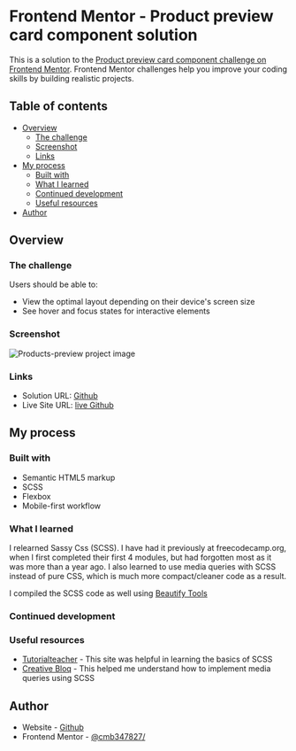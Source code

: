# Frontend Mentor - Product preview card component solution

This is a solution to the [Product preview card component challenge on Frontend Mentor](https://www.frontendmentor.io/challenges/product-preview-card-component-GO7UmttRfa). Frontend Mentor challenges help you improve your coding skills by building realistic projects. 

## Table of contents

- [Overview](#overview)
  - [The challenge](#the-challenge)
  - [Screenshot](#screenshot)
  - [Links](#links)
- [My process](#my-process)
  - [Built with](#built-with)
  - [What I learned](#what-i-learned)
  - [Continued development](#continued-development)
  - [Useful resources](#useful-resources)
- [Author](#author)




## Overview

### The challenge

Users should be able to:

- View the optimal layout depending on their device's screen size
- See hover and focus states for interactive elements

### Screenshot

![Products-preview project image](https://i.postimg.cc/3RVw6h28/products-preview.png 'Desktop Preview')


### Links

- Solution URL: [Github](https://github.com/cmb347827/products-preview.github.io)
- Live Site URL: [live Github](https://cmb347827.github.io/products-preview.github.io/)

## My process

### Built with

- Semantic HTML5 markup
- SCSS
- Flexbox
- Mobile-first workflow



### What I learned

I relearned Sassy Css (SCSS). I have had it previously at freecodecamp.org, when I first completed their first 4 modules, but had forgotten most as it was more than a year ago.
I also learned to use media queries with SCSS instead of pure CSS, which is much more compact/cleaner code as a result.

I compiled the SCSS code as well using [Beautify Tools](https://beautifytools.com/scss-compiler.php 'SCSS compiler')


### Continued development



### Useful resources

- [Tutorialteacher](https://www.tutorialsteacher.com/sass/setup-sass-development-environment) - This site was helpful in learning the basics of SCSS
- [Creative Bloq](https://www.creativebloq.com/how-to/how-to-structure-media-queries-in-sass) - This helped me understand how to implement media queries using SCSS



## Author

- Website - [Github](https://github.com/cmb347827/)
- Frontend Mentor - [@cmb347827/](https://www.frontendmentor.io/profile/cmb347827/)


